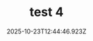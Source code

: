 ---
image: /static/img/mariage/test/test-4.png
title: test 4
category: Mariage
album: test
date: 2025-10-23T12:44:46.923Z
---